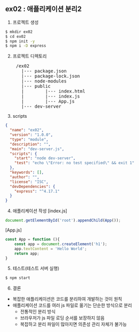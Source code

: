 ## ex02 : 애플리케이션 분리2
1. 프로젝트 생성
```bash
$ mkdir ex02
$ cd ex02
$ npm init -y
$ npm i -D express
```

2. 프로젝트 디렉토리
<pre>
    /ex02
      |--- package.json
      |--- package-lock.json
      |--- node-modules
      |--- public
      |        |--- index.html
      |        |--- index.js
      |        |--- App.js
      |--- dev-server
</pre>

3. scripts
```json
{
  "name": "ex02",
  "version": "1.0.0",
  "type": "module",
  "description": "",
  "main": "dev-server.js",
  "scripts": {
    "start": "node dev-server",
    "test": "echo \"Error: no test specified\" && exit 1"
  },
  "keywords": [],
  "author": "",
  "license": "ISC",
  "devDependencies": {
    "express": "^4.17.1"
  }
}
```

4. 애플리케이션 작성
[index.js]
```javaScript
document.getElementById('root').appendChild(App());
```

[App.js]
```javaScript
const App = function (){
    const app = document.createElement('h1');
    app.textContent = 'Hello World';
    return app;
}
```

5. 테스트(테스트 서버 실행)
```bash
$ npm start
```

6. 결론
- 복잡한 애플리케이션은 코드를 분리하여 개발하는 것이 원칙
- 애플리케이션 코드를 여러 js 파일로 옮기는 단순한 방식으로 분리
  - 전통적인 분리 방식
  - 브라우저가 js 파일 로딩 순서를 보장하지 않음
  - 복잡하고 분리 파일이 많아지면 의존성 관리 자체가 불가능
